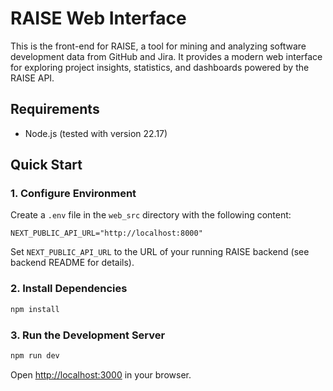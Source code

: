 # RAISE Web Interface

This is the front-end for RAISE, a tool for mining and analyzing software development data from GitHub and Jira. It provides a modern web interface for exploring project insights, statistics, and dashboards powered by the RAISE API.

## Requirements

- Node.js (tested with version 22.17)

## Quick Start

### 1. Configure Environment

Create a `.env` file in the `web_src` directory with the following content:

```
NEXT_PUBLIC_API_URL="http://localhost:8000"
```

Set `NEXT_PUBLIC_API_URL` to the URL of your running RAISE backend (see backend README for details).

### 2. Install Dependencies

```bash
npm install
```

### 3. Run the Development Server

```bash
npm run dev
```

Open [http://localhost:3000](http://localhost:3000) in your browser.
